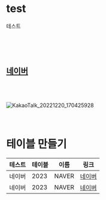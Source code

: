 # test
 테스트


</br></br></br>

## [네이버](https://www.naver.com)
</br></br></br>
![KakaoTalk_20221220_170425928](https://user-images.githubusercontent.com/104435251/230518614-08c9bd43-eeb0-456d-9671-5df19ad2bba2.png)
</br></br></br>

# 테이블 만들기

테스트 | 테이블 | 이름 | 링크
------------|------|-------|-----|
네이버 | 2023 | NAVER | [네이버](https://www.naver.com)
네이버 | 2023 | NAVER | [네이버](https://www.naver.com)

